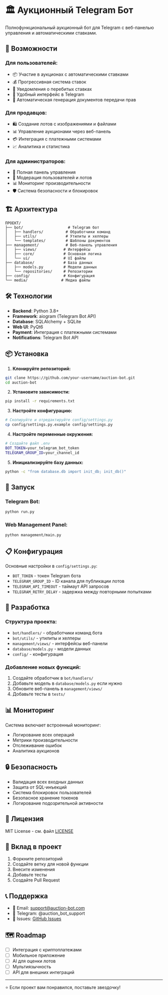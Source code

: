 # 🏛️ Аукционный Telegram Бот

Полнофункциональный аукционный бот для Telegram с веб-панелью управления и автоматическими ставками.

## 🚀 Возможности

### Для пользователей:
- 📦 Участие в аукционах с автоматическими ставками
- 💰 Прогрессивная система ставок
- 🔔 Уведомления о перебитых ставках
- 📱 Удобный интерфейс в Telegram
- 📄 Автоматическая генерация документов передачи прав

### Для продавцов:
- 🛍️ Создание лотов с изображениями и файлами
- 📊 Управление аукционами через веб-панель
- 💳 Интеграция с платежными системами
- 📈 Аналитика и статистика

### Для администраторов:
- 🔧 Полная панель управления
- 👥 Модерация пользователей и лотов
- 📊 Мониторинг производительности
- 🛡️ Система безопасности и блокировок

## 🏗️ Архитектура

```
ПРОЕКТ/
├── bot/                    # Telegram бот
│   ├── handlers/          # Обработчики команд
│   ├── utils/             # Утилиты и хелперы
│   └── templates/         # Шаблоны документов
├── management/            # Веб-панель управления
│   ├── views/            # Интерфейсы
│   ├── core/             # Основная логика
│   └── ui/               # UI файлы
├── database/             # База данных
│   ├── models.py         # Модели данных
│   └── repositories/     # Репозитории
├── config/               # Конфигурация
└── media/               # Медиа файлы
```

## 🛠️ Технологии

- **Backend**: Python 3.8+
- **Framework**: aiogram (Telegram Bot API)
- **Database**: SQLAlchemy + SQLite
- **Web UI**: PyQt6
- **Payment**: Интеграция с платежными системами
- **Notifications**: Telegram Bot API

## 📦 Установка

1. **Клонируйте репозиторий:**
```bash
git clone https://github.com/your-username/auction-bot.git
cd auction-bot
```

2. **Установите зависимости:**
```bash
pip install -r requirements.txt
```

3. **Настройте конфигурацию:**
```bash
# Скопируйте и отредактируйте config/settings.py
cp config/settings.py.example config/settings.py
```

4. **Настройте переменные окружения:**
```bash
# Создайте файл .env
BOT_TOKEN=your_telegram_bot_token
TELEGRAM_GROUP_ID=your_channel_id
```

5. **Инициализируйте базу данных:**
```bash
python -c "from database.db import init_db; init_db()"
```

## 🚀 Запуск

### Telegram Bot:
```bash
python run.py
```

### Web Management Panel:
```bash
python management/main.py
```

## 📋 Конфигурация

Основные настройки в `config/settings.py`:

- `BOT_TOKEN` - токен Telegram бота
- `TELEGRAM_GROUP_ID` - ID канала для публикации лотов
- `TELEGRAM_API_TIMEOUT` - таймаут API запросов
- `TELEGRAM_RETRY_DELAY` - задержка между повторными попытками

## 🔧 Разработка

### Структура проекта:
- `bot/handlers/` - обработчики команд бота
- `bot/utils/` - утилиты и хелперы
- `management/views/` - интерфейсы веб-панели
- `database/models.py` - модели данных
- `config/` - конфигурация

### Добавление новых функций:
1. Создайте обработчик в `bot/handlers/`
2. Добавьте модель в `database/models.py` если нужно
3. Обновите веб-панель в `management/views/`
4. Добавьте тесты в `tests/`

## 📊 Мониторинг

Система включает встроенный мониторинг:
- Логирование всех операций
- Метрики производительности
- Отслеживание ошибок
- Аналитика аукционов

## 🔒 Безопасность

- Валидация всех входных данных
- Защита от SQL-инъекций
- Система блокировок пользователей
- Безопасное хранение токенов
- Логирование подозрительной активности

## 📝 Лицензия

MIT License - см. файл [LICENSE](LICENSE)

## 🤝 Вклад в проект

1. Форкните репозиторий
2. Создайте ветку для новой функции
3. Внесите изменения
4. Добавьте тесты
5. Создайте Pull Request

## 📞 Поддержка

- 📧 Email: support@auction-bot.com
- 💬 Telegram: @auction_bot_support
- 🐛 Issues: [GitHub Issues](https://github.com/your-username/auction-bot/issues)

## 🗺️ Roadmap

- [ ] Интеграция с криптоплатежами
- [ ] Мобильное приложение
- [ ] AI для оценки лотов
- [ ] Мультиязычность
- [ ] API для внешних интеграций

---

⭐ Если проект вам понравился, поставьте звездочку!

